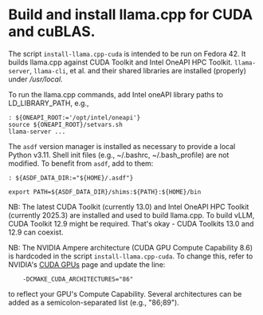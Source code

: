 # Build and install llama.cpp for CUDA and cuBLAS.

The script `install-llama.cpp-cuda` is intended to be run on
Fedora 42. It builds llama.cpp against CUDA Toolkit and Intel OneAPI
HPC Toolkit. `llama-server`, `llama-cli`, et al. and their shared
libraries are installed (properly) under */usr/local*.

To run the llama.cpp commands, add Intel oneAPI library paths to
LD_LIBRARY_PATH, e.g.,

```
: ${ONEAPI_ROOT:='/opt/intel/oneapi'}
source ${ONEAPI_ROOT}/setvars.sh
llama-server ...
```

The `asdf` version manager is installed as necessary to provide a
local Python v3.11. Shell init files (e.g., ~/.bashrc,
~/.bash_profile) are not modified. To benefit from `asdf`, add to
them:

```
: ${ASDF_DATA_DIR:="${HOME}/.asdf"}

export PATH=${ASDF_DATA_DIR}/shims:${PATH}:${HOME}/bin
```

NB: The latest CUDA Toolkit (currently 13.0) and Intel OneAPI HPC
Toolkit (currently 2025.3) are installed and used to build llama.cpp.
To build vLLM, CUDA Toolkit 12.9 might be required. That's okay - CUDA
Toolkits 13.0 and 12.9 can coexist.

NB: The NVIDIA Ampere architecture (CUDA GPU Compute Capability 8.6)
is hardcoded in the script `install-llama.cpp-cuda`.  To change this,
refer to NVIDIA's [CUDA GPUs](https://developer.nvidia.com/cuda-gpus)
page and update the line:

```
    -DCMAKE_CUDA_ARCHITECTURES="86"
```

to reflect your GPU's Compute Capability. Several architectures can be
added as a semicolon-separated list (e.g., "86;89").
